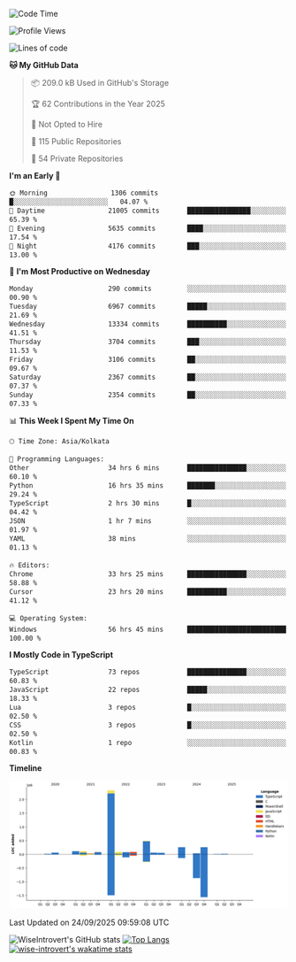 <!--START_SECTION:waka-->
![Code Time](http://img.shields.io/badge/Code%20Time-4%2C303%20hrs%2037%20mins-blue)

![Profile Views](http://img.shields.io/badge/Profile%20Views-8-blue)

![Lines of code](https://img.shields.io/badge/From%20Hello%20World%20I%27ve%20Written-4.1%20million%20lines%20of%20code-blue)

**🐱 My GitHub Data** 

> 📦 209.0 kB Used in GitHub's Storage 
 > 
> 🏆 62 Contributions in the Year 2025
 > 
> 🚫 Not Opted to Hire
 > 
> 📜 115 Public Repositories 
 > 
> 🔑 54 Private Repositories 
 > 
**I'm an Early 🐤** 

```text
🌞 Morning                1306 commits        █░░░░░░░░░░░░░░░░░░░░░░░░   04.07 % 
🌆 Daytime                21005 commits       ████████████████░░░░░░░░░   65.39 % 
🌃 Evening                5635 commits        ████░░░░░░░░░░░░░░░░░░░░░   17.54 % 
🌙 Night                  4176 commits        ███░░░░░░░░░░░░░░░░░░░░░░   13.00 % 
```
📅 **I'm Most Productive on Wednesday** 

```text
Monday                   290 commits         ░░░░░░░░░░░░░░░░░░░░░░░░░   00.90 % 
Tuesday                  6967 commits        █████░░░░░░░░░░░░░░░░░░░░   21.69 % 
Wednesday                13334 commits       ██████████░░░░░░░░░░░░░░░   41.51 % 
Thursday                 3704 commits        ███░░░░░░░░░░░░░░░░░░░░░░   11.53 % 
Friday                   3106 commits        ██░░░░░░░░░░░░░░░░░░░░░░░   09.67 % 
Saturday                 2367 commits        ██░░░░░░░░░░░░░░░░░░░░░░░   07.37 % 
Sunday                   2354 commits        ██░░░░░░░░░░░░░░░░░░░░░░░   07.33 % 
```


📊 **This Week I Spent My Time On** 

```text
🕑︎ Time Zone: Asia/Kolkata

💬 Programming Languages: 
Other                    34 hrs 6 mins       ███████████████░░░░░░░░░░   60.10 % 
Python                   16 hrs 35 mins      ███████░░░░░░░░░░░░░░░░░░   29.24 % 
TypeScript               2 hrs 30 mins       █░░░░░░░░░░░░░░░░░░░░░░░░   04.42 % 
JSON                     1 hr 7 mins         ░░░░░░░░░░░░░░░░░░░░░░░░░   01.97 % 
YAML                     38 mins             ░░░░░░░░░░░░░░░░░░░░░░░░░   01.13 % 

🔥 Editors: 
Chrome                   33 hrs 25 mins      ███████████████░░░░░░░░░░   58.88 % 
Cursor                   23 hrs 20 mins      ██████████░░░░░░░░░░░░░░░   41.12 % 

💻 Operating System: 
Windows                  56 hrs 45 mins      █████████████████████████   100.00 % 
```

**I Mostly Code in TypeScript** 

```text
TypeScript               73 repos            ███████████████░░░░░░░░░░   60.83 % 
JavaScript               22 repos            █████░░░░░░░░░░░░░░░░░░░░   18.33 % 
Lua                      3 repos             █░░░░░░░░░░░░░░░░░░░░░░░░   02.50 % 
CSS                      3 repos             █░░░░░░░░░░░░░░░░░░░░░░░░   02.50 % 
Kotlin                   1 repo              ░░░░░░░░░░░░░░░░░░░░░░░░░   00.83 % 
```



**Timeline**

![Lines of Code chart](https://raw.githubusercontent.com/wise-introvert/wise-introvert/master/assets/bar_graph.png)


 Last Updated on 24/09/2025 09:59:08 UTC
<!--END_SECTION:waka-->

![WiseIntrovert's GitHub stats](https://github-readme-stats.vercel.app/api?username=wise-introvert&count_private=true&show_icons=true)
[![Top Langs](https://github-readme-stats.vercel.app/api/top-langs/?username=wise-introvert&langs_count=10)](https://github.com/anuraghazra/github-readme-stats)
[![wise-introvert's wakatime stats](https://github-readme-stats.vercel.app/api/wakatime?username=wiseintrovert)](https://github.com/anuraghazra/github-readme-stats)
